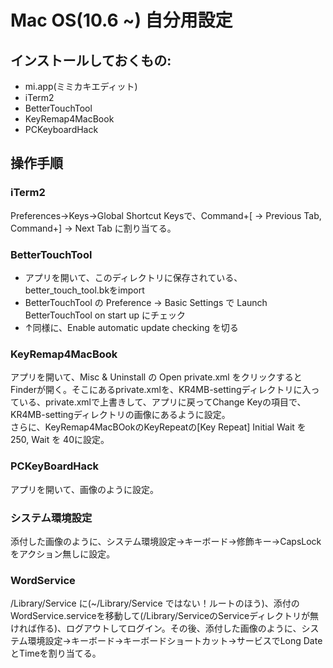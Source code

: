 # Mac OS(10.6 ~) 自分用設定

## インストールしておくもの:
* mi.app(ミミカキエディット)
* iTerm2
* BetterTouchTool
* KeyRemap4MacBook
* PCKeyboardHack

## 操作手順

### iTerm2
Preferences->Keys->Global Shortcut Keysで、Command+[ -> Previous Tab, Command+] -> Next Tab に割り当てる。

### BetterTouchTool
- アプリを開いて、このディレクトリに保存されている、better_touch_tool.bkをimport
- BetterTouchTool の Preference -> Basic Settings で Launch BetterTouchTool on start up にチェック
- ↑同様に、Enable automatic update checking を切る

### KeyRemap4MacBook
アプリを開いて、Misc & Uninstall の Open private.xml をクリックするとFinderが開く。そこにあるprivate.xmlを、KR4MB-settingディレクトリに入っている、private.xmlで上書きして、アプリに戻ってChange Keyの項目で、KR4MB-settingディレクトリの画像にあるように設定。  
さらに、KeyRemap4MacBOokのKeyRepeatの[Key Repeat] Initial Wait を 250, Wait を 40に設定。

### PCKeyBoardHack
アプリを開いて、画像のように設定。

### システム環境設定
添付した画像のように、システム環境設定→キーボード→修飾キー→CapsLockをアクション無しに設定。

### WordService
/Library/Service に(~/Library/Service ではない！ルートのほう)、添付のWordService.serviceを移動して(/Library/ServiceのServiceディレクトリが無ければ作る)、ログアウトしてログイン。その後、添付した画像のように、システム環境設定→キーボード→キーボードショートカット→サービスでLong DateとTimeを割り当てる。
